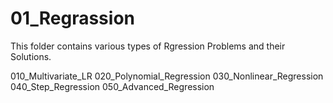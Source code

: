 # 01_Regrassion
This folder contains various types of Rgression Problems and their Solutions.

010_Multivariate_LR
020_Polynomial_Regression
030_Nonlinear_Regression
040_Step_Regression
050_Advanced_Regression
